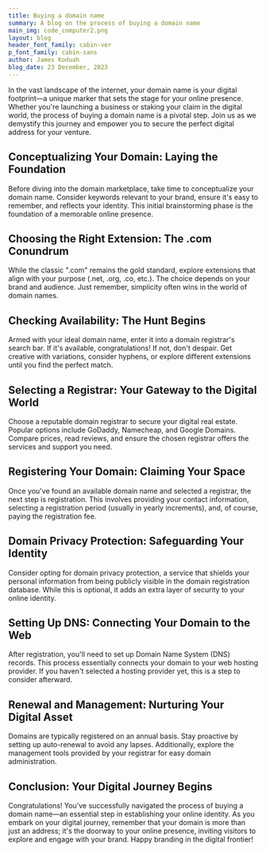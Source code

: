 ```yaml
---
title: Buying a domain name
summary: A blog on the process of buying a domain name
main_img: code_computer2.png
layout: blog
header_font_family: cabin-ver
p_font_family: cabin-sans
author: James Koduah
blog_date: 23 December, 2023
---
```


In the vast landscape of the internet, your domain name is your digital footprint—a unique marker that sets the stage for your online presence. Whether you're launching a business or staking your claim in the digital world, the process of buying a domain name is a pivotal step. Join us as we demystify this journey and empower you to secure the perfect digital address for your venture.

## Conceptualizing Your Domain: Laying the Foundation
Before diving into the domain marketplace, take time to conceptualize your domain name. Consider keywords relevant to your brand, ensure it's easy to remember, and reflects your identity. This initial brainstorming phase is the foundation of a memorable online presence.

## Choosing the Right Extension: The .com Conundrum
While the classic ".com" remains the gold standard, explore extensions that align with your purpose (.net, .org, .co, etc.). The choice depends on your brand and audience. Just remember, simplicity often wins in the world of domain names.

## Checking Availability: The Hunt Begins
Armed with your ideal domain name, enter it into a domain registrar's search bar. If it's available, congratulations! If not, don't despair. Get creative with variations, consider hyphens, or explore different extensions until you find the perfect match.

## Selecting a Registrar: Your Gateway to the Digital World
Choose a reputable domain registrar to secure your digital real estate. Popular options include GoDaddy, Namecheap, and Google Domains. Compare prices, read reviews, and ensure the chosen registrar offers the services and support you need.

## Registering Your Domain: Claiming Your Space
Once you've found an available domain name and selected a registrar, the next step is registration. This involves providing your contact information, selecting a registration period (usually in yearly increments), and, of course, paying the registration fee.

## Domain Privacy Protection: Safeguarding Your Identity
Consider opting for domain privacy protection, a service that shields your personal information from being publicly visible in the domain registration database. While this is optional, it adds an extra layer of security to your online identity.

## Setting Up DNS: Connecting Your Domain to the Web
After registration, you'll need to set up Domain Name System (DNS) records. This process essentially connects your domain to your web hosting provider. If you haven't selected a hosting provider yet, this is a step to consider afterward.

## Renewal and Management: Nurturing Your Digital Asset
Domains are typically registered on an annual basis. Stay proactive by setting up auto-renewal to avoid any lapses. Additionally, explore the management tools provided by your registrar for easy domain administration.

## Conclusion: Your Digital Journey Begins
Congratulations! You've successfully navigated the process of buying a domain name—an essential step in establishing your online identity. As you embark on your digital journey, remember that your domain is more than just an address; it's the doorway to your online presence, inviting visitors to explore and engage with your brand. Happy branding in the digital frontier!